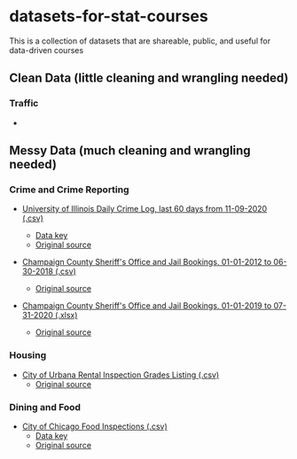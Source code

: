 # datasets-for-stat-courses
This is a collection of datasets that are shareable, public, and useful for data-driven courses

## Clean Data (little cleaning and wrangling needed)

### Traffic
* 

## Messy Data (much cleaning and wrangling needed)

### Crime and Crime Reporting
* [University of Illinois Daily Crime Log, last 60 days from 11-09-2020 (.csv)](https://uofi.box.com/shared/static/9kbea1n12qic6x7g8ginge299rrfjo15.csv)
  * [Data key](http://police.illinois.edu/dpsapp/wp-content/uploads/2016/02/Crime-Log-Instructions.pdf)
  * [Original source](https://police.illinois.edu/crime-reporting/daily-crime-log/)

* [Champaign County Sheriff's Office and Jail Bookings, 01-01-2012 to 06-30-2018 (.csv)](https://data.illinois.gov/dataset/820f5916-069f-41e8-afc2-815a26770bea/resource/dfcad952-67cc-4ff3-8be0-0312c25ec8e1/download/chm_jail_data.csv)
  * [Original source](https://data.illinois.gov/dataset/jail-booking-data)

* [Champaign County Sheriff's Office and Jail Bookings, 01-01-2019 to 07-31-2020 (.xlsx)](https://data.illinois.gov/dataset/ed47a5f0-df3b-43d1-878e-d390411a0cde/resource/8ca192da-32f9-4d0a-ab9e-c92b46f64bb8/download/copy-of-jail-data-1_1_2019-thru-7_31_2020.xlsx)
  * [Original source](https://data.illinois.gov/dataset/jail-data-1-01-19-thru-7-31-20)

### Housing
* [City of Urbana Rental Inspection Grades Listing (.csv)](https://data.urbanaillinois.us/api/views/tn7v-fm2b/rows.csv?accessType=DOWNLOAD)
  * [Original source](https://data.urbanaillinois.us/Buildings/Rental-Inspection-Grades-Listing/tn7v-fm2b)

### Dining and Food
* [City of Chicago Food Inspections (.csv)](https://data.cityofchicago.org/api/views/4ijn-s7e5/rows.csv?accessType=DOWNLOAD)
  * [Data key](https://data.cityofchicago.org/api/assets/BAD5301B-681A-4202-9D25-51B2CAE672FF?download=true)
  * [Original source](https://data.cityofchicago.org/Health-Human-Services/Food-Inspections/4ijn-s7e5)
